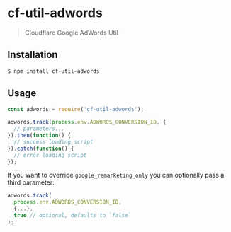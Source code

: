 # cf-util-adwords

> Cloudflare Google AdWords Util

## Installation

```sh
$ npm install cf-util-adwords
```

## Usage

```js
const adwords = require('cf-util-adwords');

adwords.track(process.env.ADWORDS_CONVERSION_ID, {
  // parameters...
}).then(function() {
  // success loading script
}).catch(function() {
  // error loading script
});
```

If you want to override `google_remarketing_only` you can optionally pass a
third parameter:

```js
adwords.track(
  process.env.ADWORDS_CONVERSION_ID,
  {...},
  true // optional, defaults to `false`
);
```
